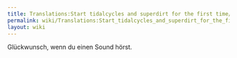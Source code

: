 ```yaml
---
title: Translations:Start tidalcycles and superdirt for the first time/43/de
permalink: wiki/Translations:Start_tidalcycles_and_superdirt_for_the_first_time/43/de/
layout: wiki
---
```


Glückwunsch, wenn du einen Sound hörst.
